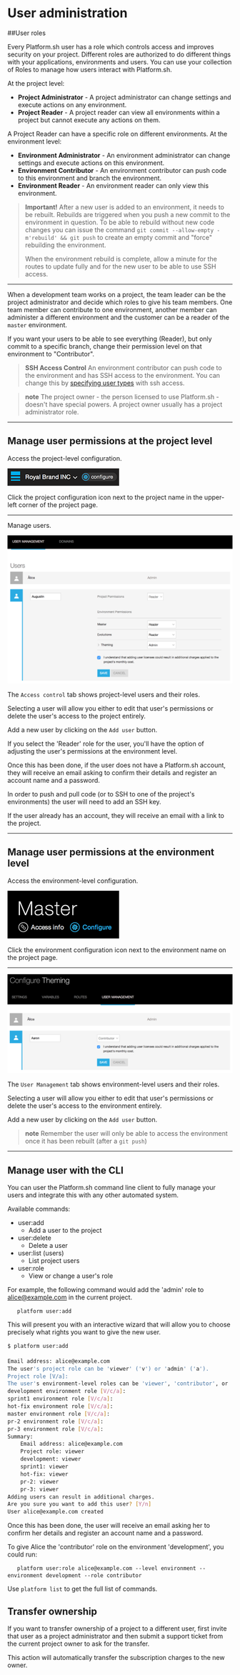 # User administration

##User roles

Every Platform.sh user has a role which controls access and improves
security on your project. Different roles are authorized to do
different things with your applications, environments and users. You can
use your collection of Roles to manage how users interact with
Platform.sh.

At the project level:

-   **Project Administrator** - A project administrator can change
    settings and execute actions on any environment.
-   **Project Reader** - A project reader can view all environments
    within a project but cannot execute any actions on them.

A Project Reader can have a specific role on different environments. At
the environment level:

-   **Environment Administrator** - An environment administrator can
    change settings and execute actions on this environment.
-   **Environment Contributor** - An environment contributor can push
    code to this environment and branch the environment.
-   **Environment Reader** - An environment reader can only view this
    environment.

> **Important!**
> After a new user is added to an environment, it needs to be rebuilt. Rebuilds
> are triggered when you push a new commit to the environment in question.
> To be able to rebuild without new code changes you can issue the command
> `git commit --allow-empty -m'rebuild' && git push`
> to create an empty commit and "force" rebuilding the environment.
>
> When the environment rebuild is complete, allow a minute for the routes to
> update fully and for the new user to be able to use SSH access.

------------------------------------------------------------------------

When a development team works on a project, the team leader can be the
project administrator and decide which roles to give his team members.
One team member can contribute to one environment, another member can
administer a different environment and the customer can be a reader of
the `master` environment.

If you want your users to be able to see everything (Reader), but only
commit to a specific branch, change their permission level on that
environment to "Contributor".

> **SSH Access Control**
> An environment contributor can push code to the environment and has
> SSH access to the environment. You can change this by [specifying
> user types](/configuration/app/access.md) with ssh access.

> **note**
> The project owner - the person licensed to use Platform.sh - doesn't have
> special powers. A project owner usually has a project administrator role.

------------------------------------------------------------------------

## Manage user permissions at the project level

Access the project-level configuration.

![Project configure icon](/images/project_w-configarrow.png)

Click the project configuration icon next to the project name in the
upper-left corner of the project page.

------------------------------------------------------------------------

Manage users.

![Project user management screenshot](/images/project_usermanagement.png)

The `Access control` tab shows project-level users and their roles.

Selecting a user will allow you either to edit that user's permissions
or delete the user's access to the project entirely.

Add a new user by clicking on the `Add user` button.

If you select the 'Reader' role for the user, you'll have the option
of adjusting the user's permissions at the environment level.

Once this has been done, if the user does not have a Platform.sh account, they
will receive an email asking to confirm their details and register an account
name and a password.

In order to push and pull code (or to SSH to one of the project's environments)
the user will need to add an SSH key.

If the user already has an account, they will receive an email with a link to
the project.

------------------------------------------------------------------------

## Manage user permissions at the environment level

Access the environment-level configuration.

![Project configure icon](/images/environment_w-configarrow.png)

Click the environment configuration icon next to the environment name
on the project page.

------------------------------------------------------------------------

![Project user management screenshot](/images/environment_usermanagement.png)

The `User Management` tab shows environment-level users and their
roles.

Selecting a user will allow you either to edit that user's permissions
or delete the user's access to the environment entirely.

Add a new user by clicking on the `Add user` button.

> **note**
> Remember the user will only be able to access the environment once it has
> been rebuilt (after a `git push`)

------------------------------------------------------------------------
## Manage user with the CLI
You can user the Platform.sh command line client to fully manage your users
and integrate this with any other automated system.

Available commands:

* user:add
  * Add a user to the project
* user:delete
  * Delete a user
* user:list (users)
  * List project users
* user:role
  * View or change a user's role

For example, the following command would add the 'admin' role to alice@example.com
in the current project.

```
   platform user:add
```

This will present you with an interactive wizard that will allow you to choose
precisely what rights you want to give the new user.

```bash
$ platform user:add

Email address: alice@example.com
The user's project role can be 'viewer' ('v') or 'admin' ('a').
Project role [V/a]:
The user's environment-level roles can be 'viewer', 'contributor', or 'admin'.
development environment role [V/c/a]:
sprint1 environment role [V/c/a]:
hot-fix environment role [V/c/a]:
master environment role [V/c/a]:
pr-2 environment role [V/c/a]:
pr-3 environment role [V/c/a]:
Summary:
    Email address: alice@example.com
    Project role: viewer
    development: viewer
    sprint1: viewer
    hot-fix: viewer
    pr-2: viewer
    pr-3: viewer
Adding users can result in additional charges.
Are you sure you want to add this user? [Y/n]
User alice@example.com created
```

Once this has been done, the user will receive an email asking her to confirm
her details and register an account name and a password.

To give Alice the 'contributor' role on the environment 'development', you could run:

```
   platform user:role alice@example.com --level environment --environment development --role contributor
```

Use `platform list` to get the full list of commands.

## Transfer ownership

If you want to transfer ownership of a project to a different user,
first invite that user as a project administrator and then submit a
support ticket from the current project owner to ask for the transfer.

This action will automatically transfer the subscription charges to the
new owner.

